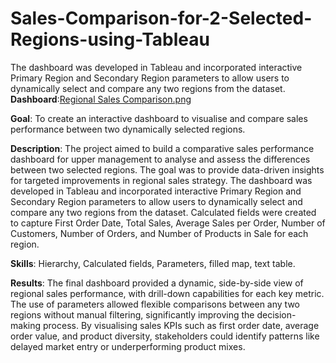 # Sales-Comparison-for-2-Selected-Regions-using-Tableau
The dashboard was developed in Tableau and incorporated interactive Primary Region and Secondary Region parameters to allow users to dynamically select and compare any two regions from the dataset. 
**Dashboard**:[Regional Sales Comparison.png](https://github.com/zhaoycy/Sales-Comparison-for-2-Selected-Regions-using-Tableau/blob/main/Sales%20Comparison%20for%202%20Selected%20Regions.png)

**Goal**: To create an interactive dashboard to visualise and compare sales performance between two dynamically selected regions.

**Description**: The project aimed to build a comparative sales performance dashboard for upper management to analyse and assess the differences between two selected regions. The goal was to provide data-driven insights for targeted improvements in regional sales strategy. The dashboard was developed in Tableau and incorporated interactive Primary Region and Secondary Region parameters to allow users to dynamically select and compare any two regions from the dataset. Calculated fields were created to capture First Order Date, Total Sales, Average Sales per Order, Number of Customers, Number of Orders, and Number of Products in Sale for each region. 

**Skills**: Hierarchy, Calculated fields, Parameters, filled map, text table.

**Results**: The final dashboard provided a dynamic, side-by-side view of regional sales performance, with drill-down capabilities for each key metric. The use of parameters allowed flexible comparisons between any two regions without manual filtering, significantly improving the decision-making process. By visualising sales KPIs such as first order date, average order value, and product diversity, stakeholders could identify patterns like delayed market entry or underperforming product mixes. 
